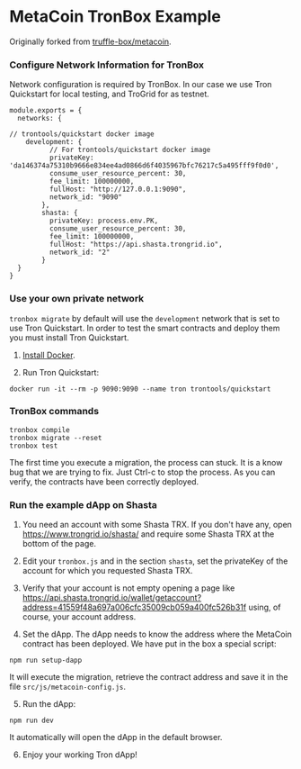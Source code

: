 # MetaCoin TronBox Example
Originally forked from [truffle-box/metacoin](https://github.com/truffle-box/metacoin-box).

### Configure Network Information for TronBox

Network configuration is required by TronBox.
In our case we use Tron Quickstart for local testing, and TroGrid for as testnet.

```
module.exports = {
  networks: {

// trontools/quickstart docker image
    development: {
          // For trontools/quickstart docker image
          privateKey: 'da146374a75310b9666e834ee4ad0866d6f4035967bfc76217c5a495fff9f0d0',
          consume_user_resource_percent: 30,
          fee_limit: 100000000,
          fullHost: "http://127.0.0.1:9090",
          network_id: "9090"
        },
        shasta: {
          privateKey: process.env.PK,
          consume_user_resource_percent: 30,
          fee_limit: 100000000,
          fullHost: "https://api.shasta.trongrid.io",
          network_id: "2"
        }
  }
}
```

### Use your own private network

`tronbox migrate` by default will use the `development` network that is set to use Tron Quickstart. In order to test the smart contracts and deploy them you must install Tron Quickstart.

1. [Install Docker](https://docs.docker.com/install/).

2. Run Tron Quickstart:
```
docker run -it --rm -p 9090:9090 --name tron trontools/quickstart
```

### TronBox commands
```
tronbox compile
tronbox migrate --reset
tronbox test
```

The first time you execute a migration, the process can stuck. It is a know bug that we are trying to fix. Just Ctrl-c to stop the process. As you can verify, the contracts have been correctly deployed.

### Run the example dApp on Shasta

1. You need an account with some Shasta TRX. If you don't have any, open https://www.trongrid.io/shasta/ and require some Shasta TRX at the bottom of the page.

2. Edit your `tronbox.js` and in the section `shasta`, set the privateKey of the account for which you requested Shasta TRX.

3. Verify that your account is not empty opening a page like https://api.shasta.trongrid.io/wallet/getaccount?address=41559f48a697a006cfc35009cb059a400fc526b31f  using, of course, your account address.

4. Set the dApp. The dApp needs to know the address where the MetaCoin contract has been deployed. We have put in the box a special script:

```
npm run setup-dapp
```

It will execute the migration, retrieve the contract address and save it in the file `src/js/metacoin-config.js`.

5. Run the dApp:

```
npm run dev
```
It automatically will open the dApp in the default browser.


6. Enjoy your working Tron dApp!



